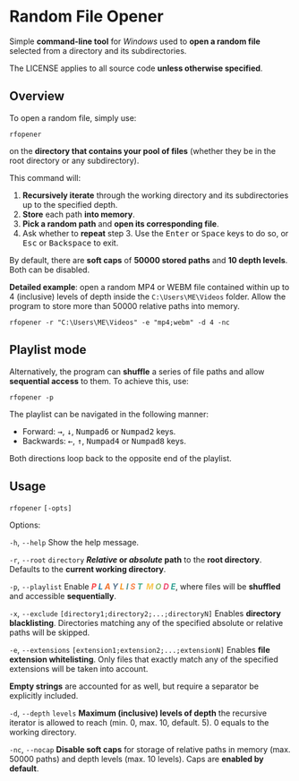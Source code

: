 # Random File Opener

Simple **command-line tool** for *Windows* used to **open a random file** selected from a directory and its subdirectories.

The LICENSE applies to all source code **unless otherwise specified**.

## Overview

To open a random file, simply use:

```shell
rfopener
```

on the **directory that contains your pool of files** (whether they be in the root directory or any subdirectory).

This command will:
1. **Recursively iterate** through the working directory and its subdirectories up to the specified depth.
2. **Store** each path **into memory**.
3. **Pick a random path** and **open its corresponding file**.
4. Ask whether to **repeat** step 3. Use the <kbd>Enter</kbd> or <kbd>Space</kbd> keys to do so, or <kbd>Esc</kbd> or <kbd>Backspace</kbd> to exit.

By default, there are **soft caps** of **50000 stored paths** and **10 depth levels**. Both can be disabled.

**Detailed example**: open a random MP4 or WEBM file contained within up to 4 (inclusive) levels of depth inside the `C:\Users\ME\Videos` folder. Allow the program to store more than 50000 relative paths into memory. 

```shell
rfopener -r "C:\Users\ME\Videos" -e "mp4;webm" -d 4 -nc
```

## Playlist mode

Alternatively, the program can **shuffle** a series of file paths and allow **sequential access** to them. To achieve this, use:

```shell
rfopener -p
```

The playlist can be navigated in the following manner:
- Forward: <kbd>&rarr;</kbd>, <kbd>&darr;</kbd>, <kbd>Numpad6</kbd> or <kbd>Numpad2</kbd> keys.
- Backwards: <kbd>&larr;</kbd>, <kbd>&uarr;</kbd>, <kbd>Numpad4</kbd> or <kbd>Numpad8</kbd> keys.

Both directions loop back to the opposite end of the playlist.

## Usage

`rfopener` `[-opts]`

Options:

`-h`, `--help` Show the help message.

`-r`, `--root` `directory` ***Relative* or *absolute* path** to the **root directory**. Defaults to the **current working directory**.

`-p`, `--playlist` Enable
***<span style="color:#f94144">P</span>
<span style="color:#277da1">L</span>
<span style="color:#f3722c">A</span>
<span style="color:#577590">Y</span>
<span style="color:#f8961e">L</span>
<span style="color:#4d908e">I</span>
<span style="color:#f9844a">S</span>
<span style="color:#43aa8b">T</span>&nbsp;
<span style="color:#f9c74f">M</span>
<span style="color:#90be6d">O</span>
<span style="color:#ef476f">D</span>
<span style="color:#2a9d8f">E</span>***,
where files will be **shuffled** and accessible **sequentially**.

`-x`, `--exclude` `[directory1;directory2;...;directoryN]` Enables **directory blacklisting**. Directories matching any of the specified absolute or relative paths will be skipped.

`-e`, `--extensions` `[extension1;extension2;...;extensionN]` Enables **file extension whitelisting**. Only files that exactly match any of the specified extensions will be taken into account.

**Empty strings** are accounted for as well, but require a separator be explicitly included.

`-d`, `--depth` `levels` **Maximum (inclusive) levels of depth** the recursive iterator is allowed to reach (min. 0, max. 10, default. 5). 0 equals to the working directory.

`-nc`, `--nocap` **Disable soft caps** for storage of relative paths in memory (max. 50000 paths) and depth levels (max. 10 levels). Caps are **enabled by default**.
